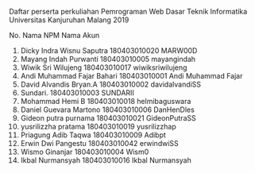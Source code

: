 Daftar perserta perkuliahan
Pemrograman Web Dasar
Teknik Informatika
Universitas Kanjuruhan Malang
2019

No.  Nama                    NPM                  Nama Akun
1. Dicky Indra Wisnu Saputra  180403010020         MARW00D
2. Mayang Indah Purwanti      180403010005         mayangindah
3. Wiwik Sri Wilujeng         180403010017         wiwiksriwilujeng
4. Andi Muhammad Fajar Bahari 180403010001         Andi Muhammad Fajar
5. David Alvandis Bryan.A     180403010002         davidalvandiSS
6. Sundari.                   180403010003         SUNDARII             
7. Mohammad Hemi B            180403010018         helmibaguswara
8. Daniel Guevara Martono     180403010006         DanHenDles
9. Gideon putra purnama       180403010021         GideonPutraSS
10. yusrilizzha pratama       180403010019         yusrilizzhap
11. Priagung Adib Taqwa       180403010009         Adibpt
12. Erwin Dwi Pangestu        180403010042         erwindwiSS
13. Wismo Ginanjar             180403010004        Wism0
14. Ikbal Nurmansyah          180403010016         Ikbal Nurmansyah
